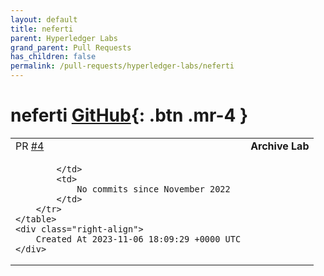 ```yaml
---
layout: default
title: neferti
parent: Hyperledger Labs
grand_parent: Pull Requests
has_children: false
permalink: /pull-requests/hyperledger-labs/neferti
---
```


# neferti <span class="fs-3 right-align">[GitHub](https://github.com/hyperledger-labs/neferti){: .btn .mr-4 }</span>


<div>
    <table>
        <tr>
            <td>
                PR <a href="https://github.com/hyperledger-labs/neferti/pull/4" class=".btn">#4</a>
            </td>
            <td>
                <b>
                    Archive Lab
                </b>
            </td>
        </tr>
        <tr>
            <td>
                
            </td>
            <td>
                No commits since November 2022
            </td>
        </tr>
    </table>
    <div class="right-align">
        Created At 2023-11-06 18:09:29 +0000 UTC
    </div>
</div>

